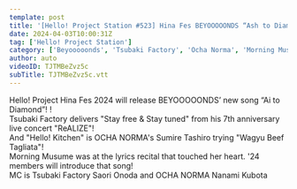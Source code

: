 ```yaml
---
template: post
title: '[Hello! Project Station #523] Hina Fes BEYOOOOONDS “Ash to Diamond” / Tsubaki Factory 7th Anniversary Live “Stay free & Stay tuned” / MC: Saori Onoda & Nanami Kubota'
date: 2024-04-03T10:00:31Z
tag: ['Hello! Project Station']
category: ['Beyooooonds', 'Tsubaki Factory', 'Ocha Norma', 'Morning Musume']
author: auto 
videoID: TJTMBeZvz5c
subTitle: TJTMBeZvz5c.vtt
---
```

Hello! Project Hina Fes 2024 will release BEYOOOOONDS’ new song “Ai to Diamond”! !  
Tsubaki Factory delivers "Stay free & Stay tuned" from his 7th anniversary live concert "ReALIZE"!  
And "Hello! Kitchen" is OCHA NORMA's Sumire Tashiro trying "Wagyu Beef Tagliata"!  
Morning Musume was at the lyrics recital that touched her heart. '24 members will introduce that song!  
MC is Tsubaki Factory Saori Onoda and OCHA NORMA Nanami Kubota
